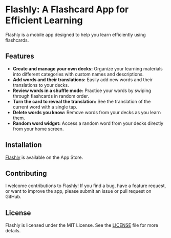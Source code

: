 # Flashly: A Flashcard App for Efficient Learning

Flashly is a mobile app designed to help you learn efficiently using flashcards. 

## Features

* **Create and manage your own decks:** Organize your learning materials into different categories with custom names and descriptions.
* **Add words and their translations:** Easily add new words and their translations to your decks.
* **Review words in a shuffle mode:**  Practice your words by swiping through flashcards in random order.
* **Turn the card to reveal the translation:** See the translation of the current word with a single tap.
* **Delete words you know:** Remove words from your decks as you learn them. 
* **Random word widget:** Access a random word from your decks directly from your home screen.


## Installation

[Flashly](https://apps.apple.com/br/app/flashly-remember-words/id6468444410?l=en-GB) is available on the App Store.


## Contributing

I welcome contributions to Flashly! If you find a bug, have a feature request, or want to improve the app, please submit an issue or pull request on GitHub.

## License

Flashly is licensed under the MIT License. See the [LICENSE](LICENSE) file for more details.
